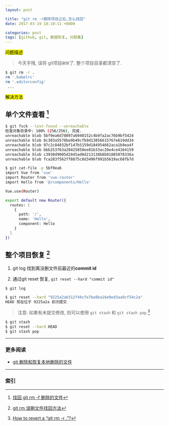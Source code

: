 ```yaml
---
layout: post

title: "git rm -r删除项目之后,怎么找回"
date: 2017-03-19 18:10:11 +0800

categories: post
tags: [github, git, 数据恢复, 问题集]
---
```


<mark>问题描述</mark>

>今天手残, 误将 git项目`删除`了. 整个项目目录都清空了.
```bash
$ git rm -r .                                                           128 ↵
rm '.babelrc'
rm '.editorconfig'
 ...
```

<mark>解决方法</mark>

## 单个文件查看 [^1]

```bash
$ git fsck --lost-found --unreachable
检查对象目录中: 100% (256/256), 完成.
unreachable blob 5bf9ea6d78097a6940152c4b9fa2ac76b9bf5424
unreachable blob 8c303a5578be9b49cfb9d13856615767e619dd34
unreachable blob 97c2c84832bf147b5159d184954662aca1b9ea4f
unreachable blob bbb253763a28425858ee81b33ac26e4ce4164159
unreachable blob c3930d9005d2445ad0d213138b8b01885078336a
unreachable blob fca283f562ff8875c8d3496f991b5619ac68fb7d

$ git cat-file -p 5bf9ea6
import Vue from 'vue'
import Router from 'vue-router'
import Hello from '@/components/Hello'

Vue.use(Router)

export default new Router({
  routes: [
    {
      path: '/',
      name: 'Hello',
      component: Hello
    }
  ]
})
```

## 整个项目恢复 [^2]

1. git log 找到离没删文件前最近的**commit id**

1. 通过git reset 恢复, `git reset --hard "commit id"`

```bash
$ git log

$ git reset --hard "9225a2ab312f49cfe7be8ba16e9ed3aa9cf54c2a"
HEAD 现在位于 9225a2a 初次提交
```

>注意: 如果有未提交修改, 则可以使用 `git stash` 和 `git stash pop` [^3]
```bash
$ git stash
$ git reset --hard HEAD
$ git stash pop
```

---
### 更多阅读
- [git 删除和恢复本地删除的文件](http://hbiao68.iteye.com/blog/2213238)

---
### 索引

[^1]: [找回 git rm -f 删除的文件](http://toy.linuxtoy.org/2013/11/19/recover-files-after-git-rm-f.html)
[^2]: [git rm 误删文件找回方法](http://www.voidcn.com/blog/iluckyning/article/p-2577023.html)
[^3]: [How to revert a “git rm -r .”?](https://stackoverflow.com/questions/2125710/how-to-revert-a-git-rm-r)
